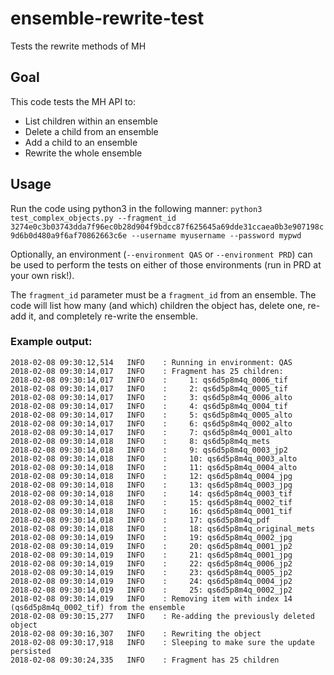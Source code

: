 # ensemble-rewrite-test
Tests the rewrite methods of MH

## Goal
This code tests the MH API to:
- List children within an ensemble
- Delete a child from an ensemble
- Add a child to an ensemble
- Rewrite the whole ensemble

## Usage
Run the code using python3 in the following manner:
`python3 test_complex_objects.py --fragment_id 3274e0c3b03743dda7f96ec0b28d904f9bdcc87f625645a69dde31ccaea0b3e907198c9d6b0d480a9f6af70862663c6e --username myusername --password mypwd`

Optionally, an environment (`--environment QAS` or `--environment PRD`) can be used to perform the tests on either of those environments (run in PRD at your own risk!).

The `fragment_id` parameter must be a `fragment_id` from an ensemble. The code will list how many (and which) children the object has, delete one, re-add it, and completely re-write the ensemble.

### Example output:
```
2018-02-08 09:30:12,514   INFO    : Running in environment: QAS
2018-02-08 09:30:14,017   INFO    : Fragment has 25 children:
2018-02-08 09:30:14,017   INFO    :     1: qs6d5p8m4q_0006_tif
2018-02-08 09:30:14,017   INFO    :     2: qs6d5p8m4q_0005_tif
2018-02-08 09:30:14,017   INFO    :     3: qs6d5p8m4q_0006_alto
2018-02-08 09:30:14,017   INFO    :     4: qs6d5p8m4q_0004_tif
2018-02-08 09:30:14,017   INFO    :     5: qs6d5p8m4q_0005_alto
2018-02-08 09:30:14,017   INFO    :     6: qs6d5p8m4q_0002_alto
2018-02-08 09:30:14,017   INFO    :     7: qs6d5p8m4q_0001_alto
2018-02-08 09:30:14,018   INFO    :     8: qs6d5p8m4q_mets
2018-02-08 09:30:14,018   INFO    :     9: qs6d5p8m4q_0003_jp2
2018-02-08 09:30:14,018   INFO    :     10: qs6d5p8m4q_0003_alto
2018-02-08 09:30:14,018   INFO    :     11: qs6d5p8m4q_0004_alto
2018-02-08 09:30:14,018   INFO    :     12: qs6d5p8m4q_0004_jpg
2018-02-08 09:30:14,018   INFO    :     13: qs6d5p8m4q_0003_jpg
2018-02-08 09:30:14,018   INFO    :     14: qs6d5p8m4q_0003_tif
2018-02-08 09:30:14,018   INFO    :     15: qs6d5p8m4q_0002_tif
2018-02-08 09:30:14,018   INFO    :     16: qs6d5p8m4q_0001_tif
2018-02-08 09:30:14,018   INFO    :     17: qs6d5p8m4q_pdf
2018-02-08 09:30:14,018   INFO    :     18: qs6d5p8m4q_original_mets
2018-02-08 09:30:14,019   INFO    :     19: qs6d5p8m4q_0002_jpg
2018-02-08 09:30:14,019   INFO    :     20: qs6d5p8m4q_0001_jp2
2018-02-08 09:30:14,019   INFO    :     21: qs6d5p8m4q_0001_jpg
2018-02-08 09:30:14,019   INFO    :     22: qs6d5p8m4q_0006_jp2
2018-02-08 09:30:14,019   INFO    :     23: qs6d5p8m4q_0005_jp2
2018-02-08 09:30:14,019   INFO    :     24: qs6d5p8m4q_0004_jp2
2018-02-08 09:30:14,019   INFO    :     25: qs6d5p8m4q_0002_jp2
2018-02-08 09:30:14,019   INFO    : Removing item with index 14 (qs6d5p8m4q_0002_tif) from the ensemble
2018-02-08 09:30:15,277   INFO    : Re-adding the previously deleted object
2018-02-08 09:30:16,307   INFO    : Rewriting the object
2018-02-08 09:30:17,918   INFO    : Sleeping to make sure the update persisted
2018-02-08 09:30:24,335   INFO    : Fragment has 25 children
```